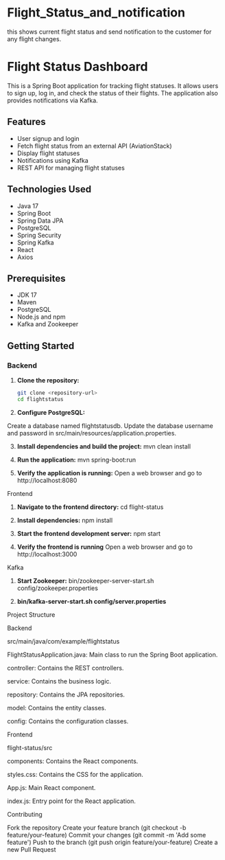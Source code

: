 # Flight_Status_and_notification
this shows current flight status and send notification to the customer for any flight changes.
# Flight Status Dashboard

This is a Spring Boot application for tracking flight statuses. It allows users to sign up, log in, and check the status of their flights. The application also provides notifications via Kafka.

## Features

- User signup and login
- Fetch flight status from an external API (AviationStack)
- Display flight statuses
- Notifications using Kafka
- REST API for managing flight statuses

## Technologies Used

- Java 17
- Spring Boot
- Spring Data JPA
- PostgreSQL
- Spring Security
- Spring Kafka
- React
- Axios

## Prerequisites

- JDK 17
- Maven
- PostgreSQL
- Node.js and npm
- Kafka and Zookeeper

## Getting Started

### Backend

1. **Clone the repository:**
   ```sh
   git clone <repository-url>
   cd flightstatus
2. **Configure PostgreSQL:**

Create a database named flightstatusdb.
Update the database username and password in src/main/resources/application.properties.

3. **Install dependencies and build the project:**
mvn clean install

4. **Run the application:**
mvn spring-boot:run

5. **Verify the application is running:**
Open a web browser and go to http://localhost:8080

Frontend
1. **Navigate to the frontend directory:**
cd flight-status

2. **Install dependencies:**
npm install

3. **Start the frontend development server:**
npm start

4. **Verify the frontend is running**
Open a web browser and go to http://localhost:3000

Kafka
1. **Start Zookeeper:**
bin/zookeeper-server-start.sh config/zookeeper.properties

2.  **bin/kafka-server-start.sh config/server.properties**

Project Structure

Backend

src/main/java/com/example/flightstatus

FlightStatusApplication.java: Main class to run the Spring Boot application.

controller: Contains the REST controllers.

service: Contains the business logic.

repository: Contains the JPA repositories.

model: Contains the entity classes.

config: Contains the configuration classes.


Frontend

flight-status/src

components: Contains the React components.

styles.css: Contains the CSS for the application.

App.js: Main React component.

index.js: Entry point for the React application.


Contributing

Fork the repository
Create your feature branch (git checkout -b feature/your-feature)
Commit your changes (git commit -m 'Add some feature')
Push to the branch (git push origin feature/your-feature)
Create a new Pull Request

